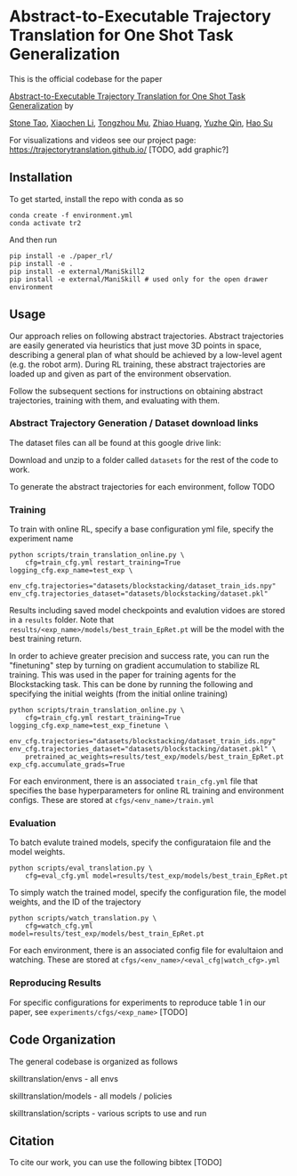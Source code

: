 # Abstract-to-Executable Trajectory Translation for One Shot Task Generalization

This is the official codebase for the paper

[Abstract-to-Executable Trajectory Translation for One Shot Task Generalization](https://arxiv.org/abs/2210.07658) by


[Stone Tao](https://stoneztao.com/), [Xiaochen Li](https://sites.google.com/view/xiaochen-li), [Tongzhou Mu](https://cseweb.ucsd.edu//~t3mu/), [Zhiao Huang](https://sites.google.com/view/zhiao-huang), [Yuzhe Qin](https://yzqin.github.io/), [Hao Su](https://cseweb.ucsd.edu/~haosu/)

For visualizations and videos see our project page: https://trajectorytranslation.github.io/
[TODO, add graphic?]

## Installation

To get started, install the repo with conda as so

```
conda create -f environment.yml
conda activate tr2
```

And then run
```
pip install -e ./paper_rl/
pip install -e . 
pip install -e external/ManiSkill2 
pip install -e external/ManiSkill # used only for the open drawer environment
```

## Usage

Our approach relies on following abstract trajectories. Abstract trajectories are easily generated via heuristics that just move 3D points in space, describing a general plan of what should be achieved by a low-level agent (e.g. the robot arm). During RL training, these abstract trajectories are loaded up and given as part of the environment observation. 

Follow the subsequent sections for instructions on obtaining abstract trajectories, training with them, and evaluating with them.

### Abstract Trajectory Generation / Dataset download links

The dataset files can all be found at this google drive link:

Download and unzip to a folder called `datasets` for the rest of the code to work.

To generate the abstract trajectories for each environment, follow TODO

### Training

To train with online RL, specify a base configuration yml file, specify the experiment name

```
python scripts/train_translation_online.py \
    cfg=train_cfg.yml restart_training=True logging_cfg.exp_name=test_exp \
    env_cfg.trajectories="datasets/blockstacking/dataset_train_ids.npy" env_cfg.trajectories_dataset="datasets/blockstacking/dataset.pkl"
```

Results including saved model checkpoints and evalution vidoes are stored in a `results` folder. Note that `results/<exp_name>/models/best_train_EpRet.pt` will be the model with the best training return.

In order to achieve greater precision and success rate, you can run the "finetuning" step by turning on gradient accumulation to stabilize RL training. This was used in the paper for training agents for the Blockstacking task. This can be done by running the following and specifying the initial weights (from the initial online training)

```
python scripts/train_translation_online.py \
    cfg=train_cfg.yml restart_training=True logging_cfg.exp_name=test_exp_finetune \
    env_cfg.trajectories="datasets/blockstacking/dataset_train_ids.npy" env_cfg.trajectories_dataset="datasets/blockstacking/dataset.pkl" \
    pretrained_ac_weights=results/test_exp/models/best_train_EpRet.pt exp_cfg.accumulate_grads=True
```

For each environment, there is an associated `train_cfg.yml` file that specifies the base hyperparameters for online RL training and environment configs. These are stored at `cfgs/<env_name>/train.yml`

### Evaluation

To batch evalute trained models, specify the configurataion file and the model weights.

```
python scripts/eval_translation.py \
    cfg=eval_cfg.yml model=results/test_exp/models/best_train_EpRet.pt
```

To simply watch the trained model, specify the configuration file, the model weights, and the ID of the trajectory

```
python scripts/watch_translation.py \
    cfg=watch_cfg.yml model=results/test_exp/models/best_train_EpRet.pt
```

For each environment, there is an associated config file for evalultaion and watching. These are stored at `cfgs/<env_name>/<eval_cfg|watch_cfg>.yml`

### Reproducing Results

For specific configurations for experiments to reproduce table 1 in our paper, see `experiments/cfgs/<exp_name>` [TODO]

## Code Organization

The general codebase is organized as follows

skilltranslation/envs - all envs

skilltranslation/models - all models / policies

skilltranslation/scripts - various scripts to use and run


## Citation

To cite our work, you can use the following bibtex [TODO]
